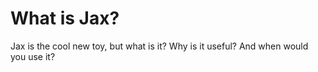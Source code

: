 # What is Jax?

Jax is the cool new toy, but what is it? Why is it useful? And when would you use it? 
